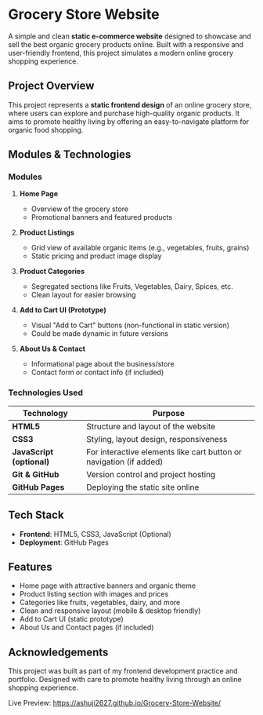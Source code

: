 # Grocery Store Website 

A simple and clean **static e-commerce website** designed to showcase and sell the best organic grocery products online. Built with a responsive and user-friendly frontend, this project simulates a modern online grocery shopping experience.

## Project Overview

This project represents a **static frontend design** of an online grocery store, where users can explore and purchase high-quality organic products. It aims to promote healthy living by offering an easy-to-navigate platform for organic food shopping.

## Modules & Technologies

### Modules

1. **Home Page**
   - Overview of the grocery store
   - Promotional banners and featured products

2. **Product Listings**
   - Grid view of available organic items (e.g., vegetables, fruits, grains)
   - Static pricing and product image display

3. **Product Categories**
   - Segregated sections like Fruits, Vegetables, Dairy, Spices, etc.
   - Clean layout for easier browsing

4. **Add to Cart UI (Prototype)**
   - Visual "Add to Cart" buttons (non-functional in static version)
   - Could be made dynamic in future versions

5. **About Us & Contact**
   - Informational page about the business/store
   - Contact form or contact info (if included)

### Technologies Used

| Technology | Purpose |
|------------|---------|
| **HTML5**  | Structure and layout of the website |
| **CSS3**   | Styling, layout design, responsiveness |
| **JavaScript (optional)** | For interactive elements like cart button or navigation (if added) |
| **Git & GitHub** | Version control and project hosting |
| **GitHub Pages** | Deploying the static site online |

## Tech Stack

- **Frontend**: HTML5, CSS3, JavaScript (Optional)
- **Deployment**: GitHub Pages

## Features

- Home page with attractive banners and organic theme  
- Product listing section with images and prices  
- Categories like fruits, vegetables, dairy, and more  
- Clean and responsive layout (mobile & desktop friendly)  
- Add to Cart UI (static prototype)  
- About Us and Contact pages (if included)

## Acknowledgements

This project was built as part of my frontend development practice and portfolio. Designed with care to promote healthy living through an online shopping experience.

Live Preview: https://ashuji2627.github.io/Grocery-Store-Website/

